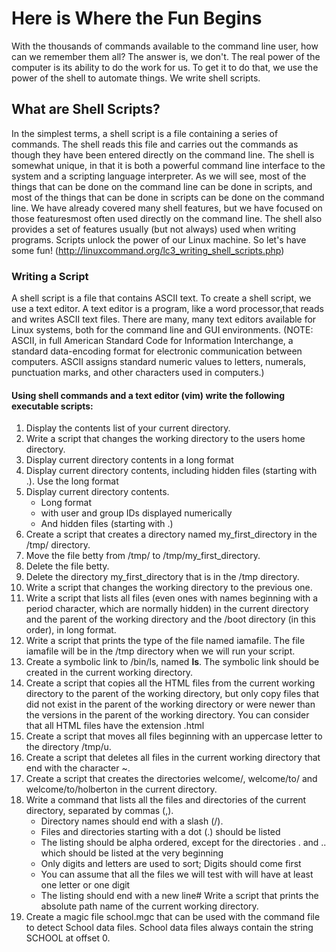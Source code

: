 # Here is Where the Fun Begins
With the thousands of commands available to the command line user, how can we remember them all? The answer is, we don't. The real power of the computer is its ability to do the work for us. To get it to do that, we use the power of the shell to automate things. We write shell scripts.
## What are Shell Scripts?
In the simplest terms, a shell script is a file containing a series of commands. The shell reads this file and carries out the commands as though they have been entered directly on the command line. The shell is somewhat unique, in that it is both a powerful command line interface to the system and a scripting language interpreter. As we will see, most of the things that can be done on the command line can be done in scripts, and most of the things that can be done in scripts can be done on the command line. We have already covered many shell features, but we have focused on those featuresmost often used directly on the command line. The shell also provides a set of features usually (but not always) used when writing programs.
Scripts unlock the power of our Linux machine. So let's have some fun! (http://linuxcommand.org/lc3_writing_shell_scripts.php)
### Writing a Script
A shell script is a file that contains ASCII text. To create a shell script, we use a text editor. A text editor is a program, like a word processor,that reads and writes ASCII text files. There are many, many text editors available for Linux systems, both for the command line and GUI environments. (NOTE: ASCII, in full American Standard Code for Information Interchange, a standard data-encoding format for electronic communication between computers. ASCII assigns standard numeric values to letters, numerals, punctuation marks, and other characters used in computers.)
#### Using shell commands and a text editor (vim) write the following executable scripts:
1. Display the contents list of your current directory.
2. Write a script that changes the working directory to the users home directory.
3. Display current directory contents in a long format
4. Display current directory contents, including hidden files (starting with .). Use the long format
5. Display current directory contents.
   * Long format
   * with user and group IDs displayed numerically
   * And hidden files (starting with .)
6. Create a script that creates a directory named my_first_directory in the /tmp/ directory.
7. Move the file betty from /tmp/ to /tmp/my_first_directory.
8. Delete the file betty.
9. Delete the directory my_first_directory that is in the /tmp directory.
10. Write a script that changes the working directory to the previous one.
11. Write a script that lists all files (even ones with names beginning with a period character, which are normally hidden)
   in the current directory and the parent of the working directory and the /boot directory (in this order), in long format.
12. Write a script that prints the type of the file named iamafile. The file iamafile will be in the /tmp directory when we will run your script.
13. Create a symbolic link to /bin/ls, named __ls__. The symbolic link should be created in the current working directory. 
14. Create a script that copies all the HTML files from the current working directory to the parent of the working directory, 
   but only copy files that did not exist in the parent of the working directory or were newer than the versions in the parent
   of the working directory. You can consider that all HTML files have the extension .html
15. Create a script that moves all files beginning with an uppercase letter to the directory /tmp/u.
16. Create a script that deletes all files in the current working directory that end with the character ~.
17. Create a script that creates the directories welcome/, welcome/to/ and welcome/to/holberton in the current directory.
18. Write a command that lists all the files and directories of the current directory, separated by commas (,).
    *  Directory names should end with a slash (/).
    *  Files and directories starting with a dot (.) should be listed
    *  The listing should be alpha ordered, except for the directories . and .. which should be listed at the very beginning
    *  Only digits and letters are used to sort; Digits should come first
    *  You can assume that all the files we will test with will have at least one letter or one digit
    *  The listing should end with a new line# Write a script that prints the absolute path name of the current working directory.
19. Create a magic file school.mgc that can be used with the command file to detect School data files. School data files always contain the string SCHOOL at offset 0.
